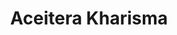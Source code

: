 ---
title: "Aceitera Kharisma"
url: /zona-19-ciudad-de-guatemala/aceitera-kharisma/
shop: general
---